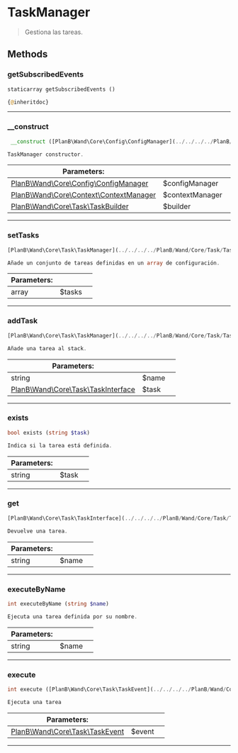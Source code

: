
                                                                                                                                            
    
# TaskManager


> Gestiona las tareas.
>
> 








## Methods

### getSubscribedEvents
``` php
staticarray getSubscribedEvents ()

{@inheritdoc}

```


---


### __construct
``` php
 __construct ([PlanB\Wand\Core\Config\ConfigManager](../../../../PlanB/Wand/Core/Config/ConfigManager.md) $configManager, [PlanB\Wand\Core\Context\ContextManager](../../../../PlanB/Wand/Core/Context/ContextManager.md) $contextManager, [PlanB\Wand\Core\Task\TaskBuilder](../../../../PlanB/Wand/Core/Task/TaskBuilder.md) $builder)

TaskManager constructor.

```

|Parameters: | | |
| --- | --- | --- |
|[PlanB\Wand\Core\Config\ConfigManager](../../../../PlanB/Wand/Core/Config/ConfigManager.md) |$configManager |  |
|[PlanB\Wand\Core\Context\ContextManager](../../../../PlanB/Wand/Core/Context/ContextManager.md) |$contextManager |  |
|[PlanB\Wand\Core\Task\TaskBuilder](../../../../PlanB/Wand/Core/Task/TaskBuilder.md) |$builder |  |

---


### setTasks
``` php
[PlanB\Wand\Core\Task\TaskManager](../../../../PlanB/Wand/Core/Task/TaskManager.md) setTasks (array $tasks)

Añade un conjunto de tareas definidas en un array de configuración.

```

|Parameters: | | |
| --- | --- | --- |
|array |$tasks |  |

---


### addTask
``` php
[PlanB\Wand\Core\Task\TaskManager](../../../../PlanB/Wand/Core/Task/TaskManager.md) addTask (string $name, [PlanB\Wand\Core\Task\TaskInterface](../../../../PlanB/Wand/Core/Task/TaskInterface.md) $task)

Añade una tarea al stack.

```

|Parameters: | | |
| --- | --- | --- |
|string |$name |  |
|[PlanB\Wand\Core\Task\TaskInterface](../../../../PlanB/Wand/Core/Task/TaskInterface.md) |$task |  |

---


### exists
``` php
bool exists (string $task)

Indica si la tarea está definida.

```

|Parameters: | | |
| --- | --- | --- |
|string |$task |  |

---


### get
``` php
[PlanB\Wand\Core\Task\TaskInterface](../../../../PlanB/Wand/Core/Task/TaskInterface.md) get (string $name)

Devuelve una tarea.

```

|Parameters: | | |
| --- | --- | --- |
|string |$name |  |

---


### executeByName
``` php
int executeByName (string $name)

Ejecuta una tarea definida por su nombre.

```

|Parameters: | | |
| --- | --- | --- |
|string |$name |  |

---


### execute
``` php
int execute ([PlanB\Wand\Core\Task\TaskEvent](../../../../PlanB/Wand/Core/Task/TaskEvent.md) $event)

Ejecuta una tarea

```

|Parameters: | | |
| --- | --- | --- |
|[PlanB\Wand\Core\Task\TaskEvent](../../../../PlanB/Wand/Core/Task/TaskEvent.md) |$event |  |

---


                                                                                                                                                                                                                                                                                                                                                                                                            
    
                                                                                                                                                                                                                                                                             
                